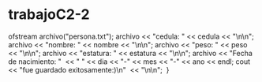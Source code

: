 # trabajoC2-2
ofstream archivo("persona.txt");
​​archivo << "cedula:  " << cedula << "\n\n";
​​archivo << "nombre:  " << nombre << "\n\n";
​​archivo << "peso:  " << peso << "\n\n";
​​archivo << "estatura:  " << estatura << "\n\n";
       archivo << "Fecha de nacimiento: "
​​​ << " " << dia << "-" << mes << "-" << ano << endl;
​​cout << "fue guardado exitosamente:)\n"
​​​ << "\n\n";
​​​
​}
